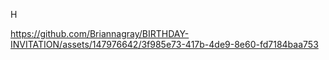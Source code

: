 H


https://github.com/Briannagray/BIRTHDAY-INVITATION/assets/147976642/3f985e73-417b-4de9-8e60-fd7184baa753

